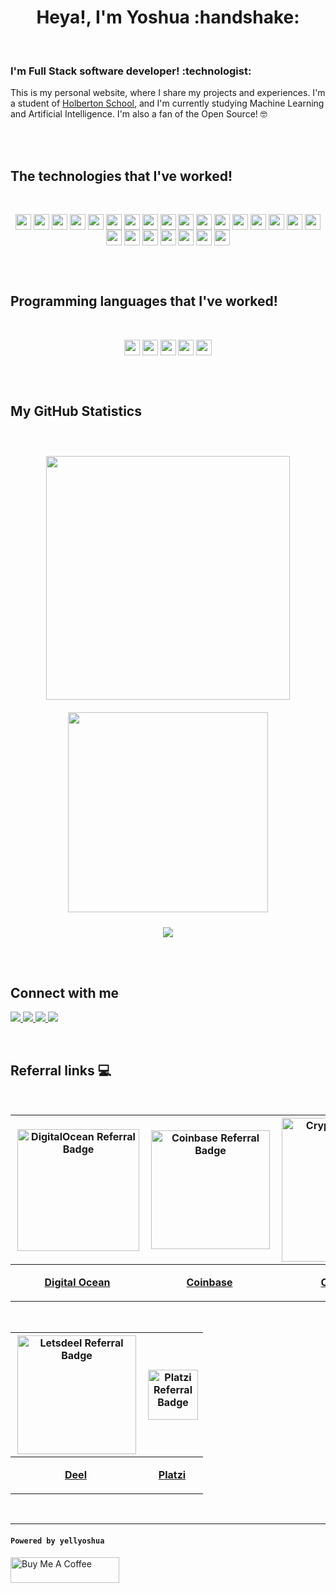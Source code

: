 <!-- Icons: https://github.com/ikatyang/emoji-cheat-sheet/blob/master/README.md -->
<h1 align="center" style="font-weight:bold;">Heya!, I'm Yoshua :handshake:</h1>

</br>

<h3 align="left">I'm Full Stack software developer! :technologist:</h3>

This is my personal website, where I share my projects and experiences. I'm a
student of [Holberton School](https://www.holbertonschool.com/en/), and I'm
currently studying Machine Learning and Artificial Intelligence. I'm also a fan
of the Open Source! :nerd_face:

</br>

</br>

<h2 style="font-weight:bold;" align="left">The technologies that I've worked!</h2>

</br>

<p align="center">
<img align="center" src="https://img.shields.io/badge/GIT-black.svg?style=flat-square&logo=git" height="25">
<img align="center" src="https://img.shields.io/badge/JIRA-black.svg?style=flat-square&logo=jira&logoColor=blue" height="25">
<img align="center" src="https://img.shields.io/badge/GitHub Actions-black.svg?style=flat-square&logo=githubactions" height="25">
<img align="center" src="https://img.shields.io/badge/Golang-black.svg?style=flat-square&logo=go" height="25">
<img align="center" src="https://img.shields.io/badge/Node JS-black.svg?style=flat-square&logo=nodedotjs" height="25">
<img align="center" src="https://img.shields.io/badge/Graphql-black.svg?style=flat-square&logo=graphql" height="25">
<img align="center" src="https://img.shields.io/badge/Nginx-black.svg?style=flat-square&logo=nginx" height="25">
<img align="center" src="https://img.shields.io/badge/Docker-black.svg?style=flat-square&logo=docker" height="25">
<img align="center" src="https://img.shields.io/badge/MongoDB-black.svg?style=flat-square&logo=mongodb" height="25">
<img align="center" src="https://img.shields.io/badge/TypeScript-black.svg?style=flat-square&logo=typescript" height="25">
<img align="center" src="https://img.shields.io/badge/Javascript-black.svg?style=flat-square&logo=javascript" height="25">
<img align="center" src="https://img.shields.io/badge/Tailwind CSS-black.svg?style=flat-square&logo=tailwindcss" height="25">
<img align="center" src="https://img.shields.io/badge/Next.js-black.svg?style=flat-square&logo=nextdotjs" height="25">
<img align="center" src="https://img.shields.io/badge/React-black.svg?style=flat-square&logo=react" height="25">
<img align="center" src="https://img.shields.io/badge/React Native-black.svg?style=flat-square&logo=react" height="25">
<img align="center" src="https://img.shields.io/badge/Flutter-black.svg?style=flat-square&logo=flutter" height="25">
<img align="center" src="https://img.shields.io/badge/Jest-black.svg?style=flat-square&logo=jest" height="25">
<img align="center" src="https://img.shields.io/badge/Testing Library-black.svg?style=flat-square&logo=testing-library" height="25">
<img align="center" src="https://img.shields.io/badge/Testing Library/React-black.svg?style=flat-square&logo=testing-library" height="25">
<img align="center" src="https://img.shields.io/badge/Google Cloud-black.svg?style=flat-square&logo=google-cloud" height="25">
<img align="center" src="https://img.shields.io/badge/Firebase-black.svg?style=flat-square&logo=firebase" height="25">
<img align="center" src="https://img.shields.io/badge/Amazon S3-black.svg?style=flat-square&logo=amazon-s3" height="25">
<img align="center" src="https://img.shields.io/badge/Cloudflare Workers-black.svg?style=flat-square&logo=cloudflare" height="25">
<img align="center" src="https://img.shields.io/badge/Digital Ocean-black.svg?style=flat-square&logo=digitalocean" height="25">
</p>

</br>

</br>

<h2 style="font-weight:bold;" align="left">Programming languages that I've worked!</h2>

</br>

<p align="center">
<img align="center" src="https://img.shields.io/badge/JavaScript-black.svg?style=flat-square&logo=javascript" height="25">
<img align="center" src="https://img.shields.io/badge/TypeScript-black.svg?style=flat-square&logo=typescript" height="25">
<img align="center" src="https://img.shields.io/badge/C-black.svg?style=flat-square&logo=c" height="25">
<img align="center" src="https://img.shields.io/badge/Go-black.svg?style=flat-square&logo=go" height="25">
<img align="center" src="https://img.shields.io/badge/Flutter-black.svg?style=flat-square&logo=flutter" height="25">
</p>

</br>

</br>

<h2 align="left" style="font-weight:bold;">My GitHub Statistics</h2>

</br>

<p align="center">
<img src="https://github-readme-stats.vercel.app/api?username=yellyoshua&show_icons=true&locale=en&include_all_commits=true&bg_color=0d1117&text_color=ffffff" style="margin-top:10px;margin-bottom:10px;margin-left:5px;margin-right:5px;" width="390px" />
<img src="https://github-readme-stats.vercel.app/api/top-langs?username=yellyoshua&show_icons=true&locale=en&layout=compact&bg_color=0d1117&text_color=ffffff" style="margin-top:10px;margin-bottom:10px;margin-left:5px;margin-right:5px;" width="320px" />
</p>

<p align="center">
<img src="https://github-readme-streak-stats.herokuapp.com/?user=yellyoshua&theme=dark&background=0d1117" />
</p>

</br>
</br>

<h2 align="left" style="font-weight:bold;">Connect with me</h2>

<p align="left">
  <a href="https://short.yoshualopez.com/linkedin">
    <img src="https://img.shields.io/badge/Yoshua L&oacute;pez-black.svg?style=flat-square&logo=linkedin&logoColor=blue">
  </a>
  <a href="https://short.yoshualopez.com/twitter">
    <img src="https://img.shields.io/badge/@yellyoshua-black.svg?style=flat-square&logo=twitter">
  </a>
  <a href="mailto:me@yoshualopez.com">
    <img src="https://img.shields.io/badge/me@yoshualopez.com-black.svg?style=flat-square&logo=gmail">
  </a>
  <a href="https://yoshualopez.com">
    <img src="https://img.shields.io/badge/yoshualopez.com-black.svg?style=flat-square&logo=google-chrome&logoColor=white">
  </a>
</p>

</br>

<h2 align="left" style="font-weight:bold;">Referral links 💻</h2>

</br>

<p align="center">

| <img src="https://web-platforms.sfo2.cdn.digitaloceanspaces.com/WWW/Badge%201.svg" alt="DigitalOcean Referral Badge" width="195" align="right"></img> | <img src="https://images.ctfassets.net/q5ulk4bp65r7/3TBS4oVkD1ghowTqVQJlqj/2dfd4ea3b623a7c0d8deb2ff445dee9e/Consumer_Wordmark.svg" alt="Coinbase Referral Badge" width="190" align="right"></img> | <img src="https://www.cryptorefills.com/logo.57d1e7d5dfe6b9e0265e.svg" alt="CryptoRefills Referral Badge" width="230" align="right"></img>
| ------------- | ------------- | ------------- |
| <p style="font-weight:bold;" align="center">[Digital Ocean](https://short.yoshualopez.com/digitalocean)</p> | <p style="font-weight:bold;" align="center">[Coinbase](https://short.yoshualopez.com/coinbase)</p> | <p style="font-weight:bold;" align="center">[CryptoRefills](https://short.yoshualopez.com/cryptorefills)</p>

</p>

</br>

<p align="center">

| <img src="https://www.letsdeel.com/hubfs/deel-blue.svg" alt="Letsdeel Referral Badge" width="190" align="right"></img> | <img src="https://static.platzi.com/media/platzi-isotipo@2x.png" alt="Platzi Referral Badge" width="80" height="80" align="right"></img> | 
| ------------- | ------------- | 
| <p style="font-weight:bold;" align="center">[Deel](https://short.yoshualopez.com/letsdeel)</p> | <p style="font-weight:bold;" align="center">[Platzi](https://short.yoshualopez.com/platzi)</p> | 

</p>

</br>


---

#### `Powered by yellyoshua `

<a href="https://www.buymeacoffee.com/yellyoshua" target="_blank"><img src="https://cdn.buymeacoffee.com/buttons/v2/default-yellow.png" alt="Buy Me A Coffee" height="41" width="174" ></a>
